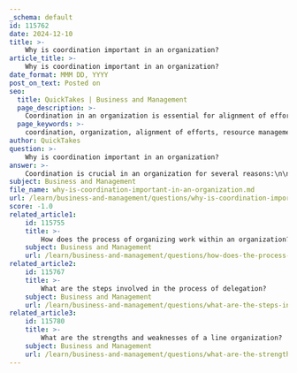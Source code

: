 ```yaml
---
_schema: default
id: 115762
date: 2024-12-10
title: >-
    Why is coordination important in an organization?
article_title: >-
    Why is coordination important in an organization?
date_format: MMM DD, YYYY
post_on_text: Posted on
seo:
  title: QuickTakes | Business and Management
  page_description: >-
    Coordination in an organization is essential for alignment of efforts, effective resource management, communication, conflict resolution, and fostering innovation, leading to improved outcomes and a positive work environment.
  page_keywords: >-
    coordination, organization, alignment of efforts, resource management, communication, decision-making, conflict resolution, continuous process, innovation, creativity, improved outcomes
author: QuickTakes
question: >-
    Why is coordination important in an organization?
answer: >-
    Coordination is crucial in an organization for several reasons:\n\n1. **Alignment of Efforts**: Coordination ensures that all departments and individuals within an organization work together towards a common goal. This alignment is essential for achieving organizational objectives efficiently and effectively, as it prevents different parts of the organization from working at cross-purposes, which can lead to inefficiencies and conflicts.\n\n2. **Resource Management**: Effective coordination allows for the optimal allocation of resources to various tasks and projects based on their importance and urgency. This prevents resource shortages or overutilization, leading to greater efficiency and cost-effectiveness.\n\n3. **Communication and Decision-Making**: Coordination facilitates better communication among team members and departments, which is vital for informed decision-making. It helps ensure that everyone understands their roles and responsibilities, as well as how their work contributes to the overall success of the organization.\n\n4. **Conflict Resolution**: In any organization, conflicts may arise due to differing priorities or misunderstandings. Coordination plays a key role in resolving these conflicts by fostering a collaborative environment where issues can be addressed proactively.\n\n5. **Continuous Process**: Coordination is not a one-time effort but a continuous process that is needed at all stages of management functions—from planning to controlling. It is essential for maintaining harmony and unity of action within the organization.\n\n6. **Enhanced Innovation and Creativity**: By promoting collaboration and teamwork, effective coordination can lead to increased innovation and creativity. When departments work together, they can share ideas and insights that may lead to new solutions and improvements.\n\n7. **Improved Outcomes**: Ultimately, good coordination can lead to improved communication, increased efficiency, reduced costs, better decision-making, and enhanced customer satisfaction. When all parts of an organization are working together effectively, it can result in faster problem-solving and better use of resources.\n\nIn summary, coordination is the backbone of effective management and is essential for ensuring that all organizational efforts are harmonized towards achieving common goals. It fosters a positive work environment and enhances the overall performance of the organization.
subject: Business and Management
file_name: why-is-coordination-important-in-an-organization.md
url: /learn/business-and-management/questions/why-is-coordination-important-in-an-organization
score: -1.0
related_article1:
    id: 115755
    title: >-
        How does the process of organizing work within an organization?
    subject: Business and Management
    url: /learn/business-and-management/questions/how-does-the-process-of-organizing-work-within-an-organization
related_article2:
    id: 115767
    title: >-
        What are the steps involved in the process of delegation?
    subject: Business and Management
    url: /learn/business-and-management/questions/what-are-the-steps-involved-in-the-process-of-delegation
related_article3:
    id: 115780
    title: >-
        What are the strengths and weaknesses of a line organization?
    subject: Business and Management
    url: /learn/business-and-management/questions/what-are-the-strengths-and-weaknesses-of-a-line-organization
---
```


&nbsp;